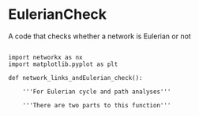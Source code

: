# EulerianCheck
A code that checks whether a network is Eulerian or not

<pre><code class="python">
import networkx as nx
import matplotlib.pyplot as plt

def network_links_andEulerian_check():
    
    '''For Eulerian cycle and path analyses'''
    
    '''There are two parts to this function'''
</pre></code>
